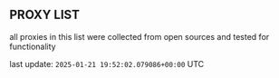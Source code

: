 ## PROXY LIST

all proxies in this list were collected from open sources and tested for functionality

last update: `2025-01-21 19:52:02.079086+00:00` UTC